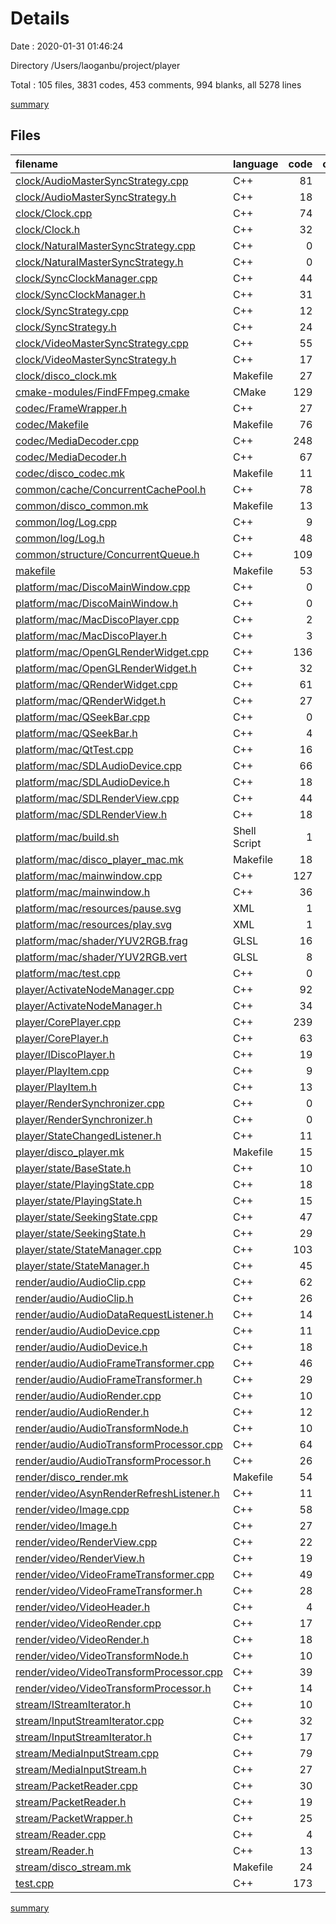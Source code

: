 # Details

Date : 2020-01-31 01:46:24

Directory /Users/laoganbu/project/player

Total : 105 files,  3831 codes, 453 comments, 994 blanks, all 5278 lines

[summary](results.md)

## Files
| filename | language | code | comment | blank | total |
| :--- | :--- | ---: | ---: | ---: | ---: |
| [clock/AudioMasterSyncStrategy.cpp](file:///Users/laoganbu/project/player/clock/AudioMasterSyncStrategy.cpp) | C++ | 81 | 13 | 23 | 117 |
| [clock/AudioMasterSyncStrategy.h](file:///Users/laoganbu/project/player/clock/AudioMasterSyncStrategy.h) | C++ | 18 | 1 | 9 | 28 |
| [clock/Clock.cpp](file:///Users/laoganbu/project/player/clock/Clock.cpp) | C++ | 74 | 6 | 14 | 94 |
| [clock/Clock.h](file:///Users/laoganbu/project/player/clock/Clock.h) | C++ | 32 | 22 | 6 | 60 |
| [clock/NaturalMasterSyncStrategy.cpp](file:///Users/laoganbu/project/player/clock/NaturalMasterSyncStrategy.cpp) | C++ | 0 | 0 | 1 | 1 |
| [clock/NaturalMasterSyncStrategy.h](file:///Users/laoganbu/project/player/clock/NaturalMasterSyncStrategy.h) | C++ | 0 | 0 | 1 | 1 |
| [clock/SyncClockManager.cpp](file:///Users/laoganbu/project/player/clock/SyncClockManager.cpp) | C++ | 44 | 0 | 9 | 53 |
| [clock/SyncClockManager.h](file:///Users/laoganbu/project/player/clock/SyncClockManager.h) | C++ | 31 | 0 | 11 | 42 |
| [clock/SyncStrategy.cpp](file:///Users/laoganbu/project/player/clock/SyncStrategy.cpp) | C++ | 12 | 0 | 5 | 17 |
| [clock/SyncStrategy.h](file:///Users/laoganbu/project/player/clock/SyncStrategy.h) | C++ | 24 | 5 | 9 | 38 |
| [clock/VideoMasterSyncStrategy.cpp](file:///Users/laoganbu/project/player/clock/VideoMasterSyncStrategy.cpp) | C++ | 55 | 2 | 17 | 74 |
| [clock/VideoMasterSyncStrategy.h](file:///Users/laoganbu/project/player/clock/VideoMasterSyncStrategy.h) | C++ | 17 | 1 | 10 | 28 |
| [clock/disco_clock.mk](file:///Users/laoganbu/project/player/clock/disco_clock.mk) | Makefile | 27 | 0 | 10 | 37 |
| [cmake-modules/FindFFmpeg.cmake](file:///Users/laoganbu/project/player/cmake-modules/FindFFmpeg.cmake) | CMake | 129 | 0 | 22 | 151 |
| [codec/FrameWrapper.h](file:///Users/laoganbu/project/player/codec/FrameWrapper.h) | C++ | 27 | 0 | 4 | 31 |
| [codec/Makefile](file:///Users/laoganbu/project/player/codec/Makefile) | Makefile | 76 | 43 | 48 | 167 |
| [codec/MediaDecoder.cpp](file:///Users/laoganbu/project/player/codec/MediaDecoder.cpp) | C++ | 248 | 34 | 32 | 314 |
| [codec/MediaDecoder.h](file:///Users/laoganbu/project/player/codec/MediaDecoder.h) | C++ | 67 | 2 | 20 | 89 |
| [codec/disco_codec.mk](file:///Users/laoganbu/project/player/codec/disco_codec.mk) | Makefile | 11 | 0 | 6 | 17 |
| [common/cache/ConcurrentCachePool.h](file:///Users/laoganbu/project/player/common/cache/ConcurrentCachePool.h) | C++ | 78 | 3 | 16 | 97 |
| [common/disco_common.mk](file:///Users/laoganbu/project/player/common/disco_common.mk) | Makefile | 13 | 0 | 8 | 21 |
| [common/log/Log.cpp](file:///Users/laoganbu/project/player/common/log/Log.cpp) | C++ | 9 | 0 | 3 | 12 |
| [common/log/Log.h](file:///Users/laoganbu/project/player/common/log/Log.h) | C++ | 48 | 1 | 11 | 60 |
| [common/structure/ConcurrentQueue.h](file:///Users/laoganbu/project/player/common/structure/ConcurrentQueue.h) | C++ | 109 | 2 | 21 | 132 |
| [makefile](file:///Users/laoganbu/project/player/makefile) | Makefile | 53 | 3 | 14 | 70 |
| [platform/mac/DiscoMainWindow.cpp](file:///Users/laoganbu/project/player/platform/mac/DiscoMainWindow.cpp) | C++ | 0 | 12 | 2 | 14 |
| [platform/mac/DiscoMainWindow.h](file:///Users/laoganbu/project/player/platform/mac/DiscoMainWindow.h) | C++ | 0 | 16 | 7 | 23 |
| [platform/mac/MacDiscoPlayer.cpp](file:///Users/laoganbu/project/player/platform/mac/MacDiscoPlayer.cpp) | C++ | 2 | 0 | 2 | 4 |
| [platform/mac/MacDiscoPlayer.h](file:///Users/laoganbu/project/player/platform/mac/MacDiscoPlayer.h) | C++ | 3 | 3 | 4 | 10 |
| [platform/mac/OpenGLRenderWidget.cpp](file:///Users/laoganbu/project/player/platform/mac/OpenGLRenderWidget.cpp) | C++ | 136 | 31 | 28 | 195 |
| [platform/mac/OpenGLRenderWidget.h](file:///Users/laoganbu/project/player/platform/mac/OpenGLRenderWidget.h) | C++ | 32 | 2 | 11 | 45 |
| [platform/mac/QRenderWidget.cpp](file:///Users/laoganbu/project/player/platform/mac/QRenderWidget.cpp) | C++ | 61 | 0 | 9 | 70 |
| [platform/mac/QRenderWidget.h](file:///Users/laoganbu/project/player/platform/mac/QRenderWidget.h) | C++ | 27 | 0 | 8 | 35 |
| [platform/mac/QSeekBar.cpp](file:///Users/laoganbu/project/player/platform/mac/QSeekBar.cpp) | C++ | 0 | 0 | 1 | 1 |
| [platform/mac/QSeekBar.h](file:///Users/laoganbu/project/player/platform/mac/QSeekBar.h) | C++ | 4 | 0 | 1 | 5 |
| [platform/mac/QtTest.cpp](file:///Users/laoganbu/project/player/platform/mac/QtTest.cpp) | C++ | 16 | 2 | 3 | 21 |
| [platform/mac/SDLAudioDevice.cpp](file:///Users/laoganbu/project/player/platform/mac/SDLAudioDevice.cpp) | C++ | 66 | 11 | 21 | 98 |
| [platform/mac/SDLAudioDevice.h](file:///Users/laoganbu/project/player/platform/mac/SDLAudioDevice.h) | C++ | 18 | 0 | 9 | 27 |
| [platform/mac/SDLRenderView.cpp](file:///Users/laoganbu/project/player/platform/mac/SDLRenderView.cpp) | C++ | 44 | 0 | 7 | 51 |
| [platform/mac/SDLRenderView.h](file:///Users/laoganbu/project/player/platform/mac/SDLRenderView.h) | C++ | 18 | 0 | 9 | 27 |
| [platform/mac/build.sh](file:///Users/laoganbu/project/player/platform/mac/build.sh) | Shell Script | 1 | 0 | 0 | 1 |
| [platform/mac/disco_player_mac.mk](file:///Users/laoganbu/project/player/platform/mac/disco_player_mac.mk) | Makefile | 18 | 0 | 8 | 26 |
| [platform/mac/mainwindow.cpp](file:///Users/laoganbu/project/player/platform/mac/mainwindow.cpp) | C++ | 127 | 5 | 26 | 158 |
| [platform/mac/mainwindow.h](file:///Users/laoganbu/project/player/platform/mac/mainwindow.h) | C++ | 36 | 0 | 10 | 46 |
| [platform/mac/resources/pause.svg](file:///Users/laoganbu/project/player/platform/mac/resources/pause.svg) | XML | 1 | 0 | 0 | 1 |
| [platform/mac/resources/play.svg](file:///Users/laoganbu/project/player/platform/mac/resources/play.svg) | XML | 1 | 0 | 0 | 1 |
| [platform/mac/shader/YUV2RGB.frag](file:///Users/laoganbu/project/player/platform/mac/shader/YUV2RGB.frag) | GLSL | 16 | 0 | 0 | 16 |
| [platform/mac/shader/YUV2RGB.vert](file:///Users/laoganbu/project/player/platform/mac/shader/YUV2RGB.vert) | GLSL | 8 | 0 | 0 | 8 |
| [platform/mac/test.cpp](file:///Users/laoganbu/project/player/platform/mac/test.cpp) | C++ | 0 | 52 | 14 | 66 |
| [player/ActivateNodeManager.cpp](file:///Users/laoganbu/project/player/player/ActivateNodeManager.cpp) | C++ | 92 | 0 | 16 | 108 |
| [player/ActivateNodeManager.h](file:///Users/laoganbu/project/player/player/ActivateNodeManager.h) | C++ | 34 | 13 | 8 | 55 |
| [player/CorePlayer.cpp](file:///Users/laoganbu/project/player/player/CorePlayer.cpp) | C++ | 239 | 16 | 43 | 298 |
| [player/CorePlayer.h](file:///Users/laoganbu/project/player/player/CorePlayer.h) | C++ | 63 | 10 | 32 | 105 |
| [player/IDiscoPlayer.h](file:///Users/laoganbu/project/player/player/IDiscoPlayer.h) | C++ | 19 | 2 | 11 | 32 |
| [player/PlayItem.cpp](file:///Users/laoganbu/project/player/player/PlayItem.cpp) | C++ | 9 | 0 | 2 | 11 |
| [player/PlayItem.h](file:///Users/laoganbu/project/player/player/PlayItem.h) | C++ | 13 | 0 | 3 | 16 |
| [player/RenderSynchronizer.cpp](file:///Users/laoganbu/project/player/player/RenderSynchronizer.cpp) | C++ | 0 | 0 | 1 | 1 |
| [player/RenderSynchronizer.h](file:///Users/laoganbu/project/player/player/RenderSynchronizer.h) | C++ | 0 | 0 | 1 | 1 |
| [player/StateChangedListener.h](file:///Users/laoganbu/project/player/player/StateChangedListener.h) | C++ | 11 | 1 | 2 | 14 |
| [player/disco_player.mk](file:///Users/laoganbu/project/player/player/disco_player.mk) | Makefile | 15 | 0 | 7 | 22 |
| [player/state/BaseState.h](file:///Users/laoganbu/project/player/player/state/BaseState.h) | C++ | 10 | 0 | 1 | 11 |
| [player/state/PlayingState.cpp](file:///Users/laoganbu/project/player/player/state/PlayingState.cpp) | C++ | 18 | 0 | 7 | 25 |
| [player/state/PlayingState.h](file:///Users/laoganbu/project/player/player/state/PlayingState.h) | C++ | 15 | 0 | 4 | 19 |
| [player/state/SeekingState.cpp](file:///Users/laoganbu/project/player/player/state/SeekingState.cpp) | C++ | 47 | 12 | 13 | 72 |
| [player/state/SeekingState.h](file:///Users/laoganbu/project/player/player/state/SeekingState.h) | C++ | 29 | 1 | 5 | 35 |
| [player/state/StateManager.cpp](file:///Users/laoganbu/project/player/player/state/StateManager.cpp) | C++ | 103 | 3 | 21 | 127 |
| [player/state/StateManager.h](file:///Users/laoganbu/project/player/player/state/StateManager.h) | C++ | 45 | 18 | 18 | 81 |
| [render/audio/AudioClip.cpp](file:///Users/laoganbu/project/player/render/audio/AudioClip.cpp) | C++ | 62 | 0 | 12 | 74 |
| [render/audio/AudioClip.h](file:///Users/laoganbu/project/player/render/audio/AudioClip.h) | C++ | 26 | 8 | 9 | 43 |
| [render/audio/AudioDataRequestListener.h](file:///Users/laoganbu/project/player/render/audio/AudioDataRequestListener.h) | C++ | 14 | 1 | 2 | 17 |
| [render/audio/AudioDevice.cpp](file:///Users/laoganbu/project/player/render/audio/AudioDevice.cpp) | C++ | 11 | 0 | 4 | 15 |
| [render/audio/AudioDevice.h](file:///Users/laoganbu/project/player/render/audio/AudioDevice.h) | C++ | 18 | 1 | 3 | 22 |
| [render/audio/AudioFrameTransformer.cpp](file:///Users/laoganbu/project/player/render/audio/AudioFrameTransformer.cpp) | C++ | 46 | 1 | 10 | 57 |
| [render/audio/AudioFrameTransformer.h](file:///Users/laoganbu/project/player/render/audio/AudioFrameTransformer.h) | C++ | 29 | 1 | 14 | 44 |
| [render/audio/AudioRender.cpp](file:///Users/laoganbu/project/player/render/audio/AudioRender.cpp) | C++ | 10 | 0 | 2 | 12 |
| [render/audio/AudioRender.h](file:///Users/laoganbu/project/player/render/audio/AudioRender.h) | C++ | 12 | 1 | 4 | 17 |
| [render/audio/AudioTransformNode.h](file:///Users/laoganbu/project/player/render/audio/AudioTransformNode.h) | C++ | 10 | 0 | 4 | 14 |
| [render/audio/AudioTransformProcessor.cpp](file:///Users/laoganbu/project/player/render/audio/AudioTransformProcessor.cpp) | C++ | 64 | 2 | 13 | 79 |
| [render/audio/AudioTransformProcessor.h](file:///Users/laoganbu/project/player/render/audio/AudioTransformProcessor.h) | C++ | 26 | 0 | 9 | 35 |
| [render/disco_render.mk](file:///Users/laoganbu/project/player/render/disco_render.mk) | Makefile | 54 | 2 | 22 | 78 |
| [render/video/AsynRenderRefreshListener.h](file:///Users/laoganbu/project/player/render/video/AsynRenderRefreshListener.h) | C++ | 11 | 1 | 2 | 14 |
| [render/video/Image.cpp](file:///Users/laoganbu/project/player/render/video/Image.cpp) | C++ | 58 | 1 | 11 | 70 |
| [render/video/Image.h](file:///Users/laoganbu/project/player/render/video/Image.h) | C++ | 27 | 1 | 8 | 36 |
| [render/video/RenderView.cpp](file:///Users/laoganbu/project/player/render/video/RenderView.cpp) | C++ | 22 | 0 | 4 | 26 |
| [render/video/RenderView.h](file:///Users/laoganbu/project/player/render/video/RenderView.h) | C++ | 19 | 1 | 5 | 25 |
| [render/video/VideoFrameTransformer.cpp](file:///Users/laoganbu/project/player/render/video/VideoFrameTransformer.cpp) | C++ | 49 | 2 | 8 | 59 |
| [render/video/VideoFrameTransformer.h](file:///Users/laoganbu/project/player/render/video/VideoFrameTransformer.h) | C++ | 28 | 1 | 8 | 37 |
| [render/video/VideoHeader.h](file:///Users/laoganbu/project/player/render/video/VideoHeader.h) | C++ | 4 | 0 | 2 | 6 |
| [render/video/VideoRender.cpp](file:///Users/laoganbu/project/player/render/video/VideoRender.cpp) | C++ | 17 | 0 | 5 | 22 |
| [render/video/VideoRender.h](file:///Users/laoganbu/project/player/render/video/VideoRender.h) | C++ | 18 | 6 | 9 | 33 |
| [render/video/VideoTransformNode.h](file:///Users/laoganbu/project/player/render/video/VideoTransformNode.h) | C++ | 10 | 0 | 3 | 13 |
| [render/video/VideoTransformProcessor.cpp](file:///Users/laoganbu/project/player/render/video/VideoTransformProcessor.cpp) | C++ | 39 | 20 | 4 | 63 |
| [render/video/VideoTransformProcessor.h](file:///Users/laoganbu/project/player/render/video/VideoTransformProcessor.h) | C++ | 14 | 0 | 5 | 19 |
| [stream/IStreamIterator.h](file:///Users/laoganbu/project/player/stream/IStreamIterator.h) | C++ | 10 | 0 | 3 | 13 |
| [stream/InputStreamIterator.cpp](file:///Users/laoganbu/project/player/stream/InputStreamIterator.cpp) | C++ | 32 | 4 | 4 | 40 |
| [stream/InputStreamIterator.h](file:///Users/laoganbu/project/player/stream/InputStreamIterator.h) | C++ | 17 | 0 | 1 | 18 |
| [stream/MediaInputStream.cpp](file:///Users/laoganbu/project/player/stream/MediaInputStream.cpp) | C++ | 79 | 6 | 15 | 100 |
| [stream/MediaInputStream.h](file:///Users/laoganbu/project/player/stream/MediaInputStream.h) | C++ | 27 | 0 | 8 | 35 |
| [stream/PacketReader.cpp](file:///Users/laoganbu/project/player/stream/PacketReader.cpp) | C++ | 30 | 0 | 4 | 34 |
| [stream/PacketReader.h](file:///Users/laoganbu/project/player/stream/PacketReader.h) | C++ | 19 | 0 | 4 | 23 |
| [stream/PacketWrapper.h](file:///Users/laoganbu/project/player/stream/PacketWrapper.h) | C++ | 25 | 1 | 4 | 30 |
| [stream/Reader.cpp](file:///Users/laoganbu/project/player/stream/Reader.cpp) | C++ | 4 | 0 | 2 | 6 |
| [stream/Reader.h](file:///Users/laoganbu/project/player/stream/Reader.h) | C++ | 13 | 0 | 3 | 16 |
| [stream/disco_stream.mk](file:///Users/laoganbu/project/player/stream/disco_stream.mk) | Makefile | 24 | 0 | 10 | 34 |
| [test.cpp](file:///Users/laoganbu/project/player/test.cpp) | C++ | 173 | 44 | 49 | 266 |

[summary](results.md)
